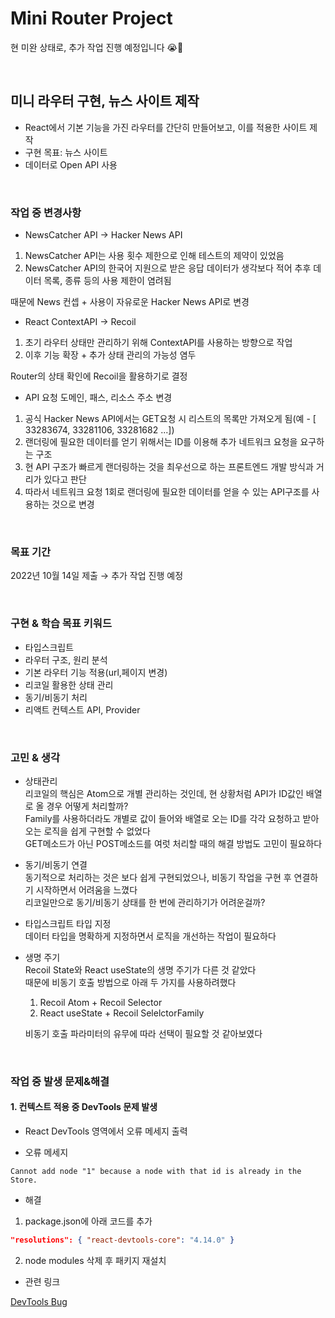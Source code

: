 # Mini Router Project

현 미완 상태로, 추가 작업 진행 예정입니다 😭🥲

<br>

## 미니 라우터 구현, 뉴스 사이트 제작

- React에서 기본 기능을 가진 라우터를 간단히 만들어보고, 이를 적용한 사이트 제작
- 구현 목표: 뉴스 사이트 
- 데이터로 Open API 사용

<br>

### 작업 중 변경사항

- NewsCatcher API → Hacker News API
1. NewsCatcher API는 사용 횟수 제한으로 인해 테스트의 제약이 있었음
2. NewsCatcher API의 한국어 지원으로 받은 응답 데이터가 생각보다 적어 추후 데이터 목록, 종류 등의 사용 제한이 염려됨

때문에 News 컨셉 + 사용이 자유로운 Hacker News API로 변경

- React ContextAPI → Recoil
1. 초기 라우터 상태만 관리하기 위해 ContextAPI를 사용하는 방향으로 작업
2. 이후 기능 확장 + 추가 상태 관리의 가능성 염두 

Router의 상태 확인에 Recoil을 활용하기로 결정

- API 요청 도메인, 패스, 리소스 주소 변경
1. 공식 Hacker News API에서는 GET요청 시 리스트의 목록만 가져오게 됨(예 - [ 33283674, 33281106, 33281682 ...])
2. 랜더링에 필요한 데이터를 얻기 위해서는 ID를 이용해 추가 네트워크 요청을 요구하는 구조
3. 현 API 구조가 빠르게 랜더링하는 것을 최우선으로 하는 프론트엔드 개발 방식과 거리가 있다고 판단
4. 따라서 네트워크 요청 1회로 랜더링에 필요한 데이터를 얻을 수 있는 API구조를 사용하는 것으로 변경 

<br>

### 목표 기간

2022년 10월 14일 제출 → 추가 작업 진행 예정

<br>

### 구현 & 학습 목표 키워드

- 타입스크립트 
- 라우터 구조, 원리 분석
- 기본 라우터 기능 적용(url,페이지 변경)
- 리코일 활용한 상태 관리
- 동기/비동기 처리
- 리액트 컨텍스트 API, Provider

<br>

### 고민 & 생각

- 상태관리  
리코일의 핵심은 Atom으로 개별 관리하는 것인데, 현 상황처럼 API가 ID값인 배열로 올 경우 어떻게 처리할까?  
Family를 사용하더라도 개별로 값이 들어와 배열로 오는 ID를 각각 요청하고 받아오는 로직을 쉽게 구현할 수 없었다  
GET메소드가 아닌 POST메소드를 여럿 처리할 때의 해결 방법도 고민이 필요하다

- 동기/비동기 연결  
동기적으로 처리하는 것은 보다 쉽게 구현되었으나, 비동기 작업을 구현 후 연결하기 시작하면서 어려움을 느꼈다  
리코일만으로 동기/비동기 상태를 한 번에 관리하기가 어려운걸까?

- 타입스크립트 타입 지정  
데이터 타입을 명확하게 지정하면서 로직을 개선하는 작업이 필요하다

- 생명 주기  
Recoil State와 React useState의 생명 주기가 다른 것 같았다   
때문에 비동기 호출 방법으로 아래 두 가지를 사용하려했다

  1. Recoil Atom + Recoil Selector
  2. React useState + Recoil SelelctorFamily 
   
  비동기 호출 파라미터의 유무에 따라 선택이 필요할 것 같아보였다

<br>

### 작업 중 발생 문제&해결
#### 1. 컨텍스트 적용 중 DevTools 문제 발생

- React DevTools 영역에서 오류 메세지 출력
 
* 오류 메세지
```
Cannot add node "1" because a node with that id is already in the Store.
```

* 해결 

1. package.json에 아래 코드를 추가

```json
"resolutions": { "react-devtools-core": "4.14.0" }
```

2. node modules 삭제 후 패키지 재설치

* 관련 링크

[DevTools Bug](https://github.com/facebook/react/issues/23226)
